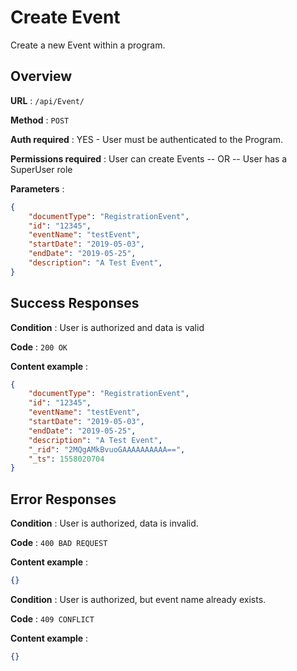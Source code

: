 # Create Event

Create a new Event within a program.

## Overview

**URL** : `/api/Event/`

**Method** : `POST`

**Auth required** : YES - User must be authenticated to the Program.

**Permissions required** : User can create Events -- OR -- User has a SuperUser role

**Parameters** :

```json
{
    "documentType": "RegistrationEvent",
    "id": "12345",
    "eventName": "testEvent",
    "startDate": "2019-05-03",
    "endDate": "2019-05-25",
    "description": "A Test Event",
}
```

## Success Responses

**Condition** : User is authorized and data is valid

**Code** : `200 OK`

**Content example** :

```json
{
    "documentType": "RegistrationEvent",
    "id": "12345",
    "eventName": "testEvent",
    "startDate": "2019-05-03",
    "endDate": "2019-05-25",
    "description": "A Test Event",
    "_rid": "2MQgAMkBvuoGAAAAAAAAAA==",
    "_ts": 1558020704
}
```

## Error Responses

**Condition** : User is authorized, data is invalid.

**Code** : `400 BAD REQUEST`

**Content example** :

```json
{}
```

**Condition** : User is authorized, but event name already exists.

**Code** : `409 CONFLICT`

**Content example** :

```json
{}
```
